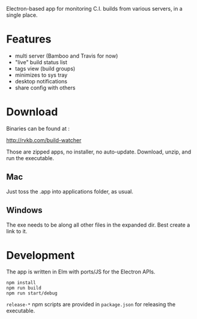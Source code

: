 Electron-based app for monitoring C.I. builds from various servers, in a single place.

# Features

* multi server (Bamboo and Travis for now)
* "live" build status list
* tags view (build groups)
* minimizes to sys tray
* desktop notifications
* share config with others

# Download

Binaries can be found at :

http://rvkb.com/build-watcher

Those are zipped apps, no installer, no auto-update.
Download, unzip, and run the executable.

## Mac

Just toss the .app into applications folder, as usual.

## Windows

The exe needs to be along all other files in the expanded dir.
Best create a link to it.

# Development

The app is written in Elm with ports/JS for the Electron APIs.

    npm install
    npm run build
    npm run start/debug

`release-*` npm scripts are provided in `package.json` for releasing the executable.
